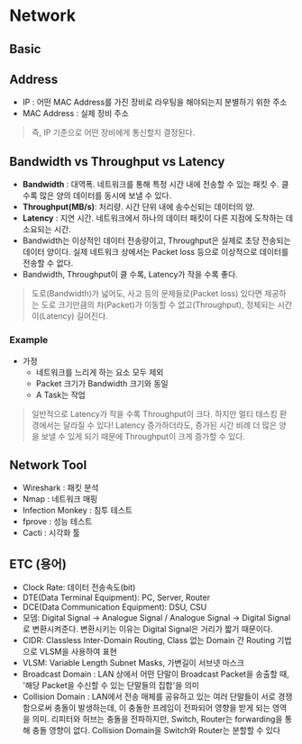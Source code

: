 # Network

## Basic
## Address
* IP : 어떤 MAC Address를 가진 장비로 라우팅을 해야되는지 분별하기 위한 주소
* MAC Address : 실제 장비 주소
> 즉, IP 기준으로 어떤 장비에게 통신할지 결정된다.

## Bandwidth vs Throughput vs Latency
* __Bandwidth__ : 대역폭. 네트워크를 통해 특정 시간 내에 전송할 수 있는 패킷 수. 클 수록 많은 양의 데이터를 동시에 보낼 수 있다.
* __Throughput(MB/s)__: 처리량. 시간 단위 내에 송수신되는 데이터의 양.
* __Latency__ : 지연 시간. 네트워크에서 하나의 데이터 패킷이 다른 지점에 도착하는 데 소요되는 시간.
* Bandwidth는 이상적인 데이터 전송량이고, Throughput은 실제로 초당 전송되는 데이터 양이다. 실제 네트워크 상에서는 Packet loss 등으로 이상적으로 데이터를 전송할 수 없다.
* Bandwidth, Throughput이 클 수록, Latency가 작을 수록 좋다.
> 도로(Bandwidth)가 넓어도, 사고 등의 문제들로(Packet loss) 있다면 제공하는 도로 크기만큼의 차(Packet)가 이동할 수 없고(Throughput), 정체되는 시간이(Latency) 길어진다.

### Example
* 가정
    * 네트워크를 느리게 하는 요소 모두 제외
    * Packet 크기가 Bandwidth 크기와 동일
    * A Task는 작업
> 일반적으로 Latency가 작을 수록 Throughput이 크다. 하지만 멀티 태스킹 환경에서는 달라질 수 있다! Latency 증가하더라도, 증가된 시간 비례 더 많은 양을 보낼 수 있게 되기 때문에 Throughput이 크게 증가할 수 있다.  



## Network Tool
* Wireshark : 패킷 분석
* Nmap : 네트워크 매핑
* Infection Monkey : 침투 테스트
* fprove : 성능 테스트
* Cacti : 시각화 툴



## ETC (용어)
* Clock Rate: 데이터 전송속도(bit)
* DTE(Data Terminal Equipment): PC, Server, Router
* DCE(Data Communication Equipment): DSU, CSU
* 모뎀: Digital Signal -> Analogue Signal / Analogue Signal -> Digital Signal로 변환시켜준다. 변환시키는 이유는 Digital Signal은 거리가 짧기 때문이다.
* CIDR: Classless Inter-Domain Routing, Class 없는 Domain 간 Routing 기법으로 VLSM을 사용하여 표현
* VLSM: Variable Length Subnet Masks, 가변길이 서브넷 마스크
* Broadcast Domain : LAN 상에서 어떤 단말이 Broadcast Packet을 송출할 때, '해당 Packet을 수신할 수 있는 단말들의 집합'을 의미
* Collision Domain : LAN에서 전송 매체를 공유하고 있는 여러 단말들이 서로 경쟁함으로써 충돌이 발생하는데, 이 충돌한 프레임이 전파되어 영향을 받게 되는 영역을 의미. 리피터와 허브는 충돌을 전파하지만, Switch, Router는 forwarding을 통해 충돌 영향이 없다. Collision Domain을 Switch와 Router는 분할할 수 있다